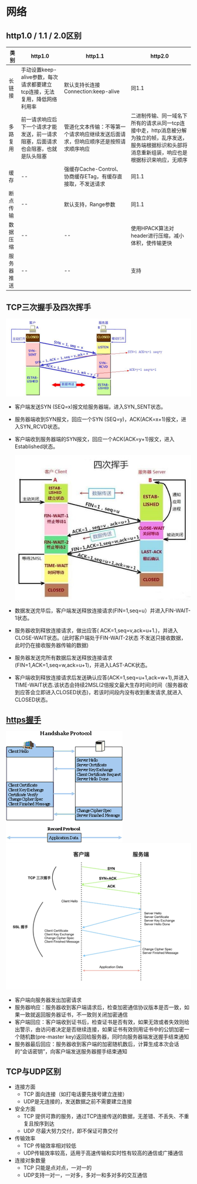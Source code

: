 # 网络

## http1.0 / 1.1 / 2.0区别

   | 类别 | http1.0 | http1.1 | http2.0 |
   | ---  | --- | --- | --- |
   | 长链接 | 手动设置keep-alive参数，每次请求都要建立tcp连接，无法复用，降低网络利用率 | 默认支持长连接Connection:keep-alive | 同1.1 |
   | 多路复用 | 前一请求响应后下一个请求才能发送，前一请求阻塞，后面请求也会阻塞，也就是队头阻塞 | 管道化文本传输：不等第一个请求响应继续发送后面请求，但响应顺序还是按照请求顺序响应 | 二进制传输、同一域名下所有的请求从同一tcp连接中走，http消息被分解为独立的帧，乱序发送，服务端根据标识和头部将消息重新组装，响应也是根据标识来响应，无顺序 |
   | 缓存 | -- | 强缓存Cache-Control、协商缓存ETag，有缓存直接取，不发送请求 | 同1.1 |
   | 断点传输 | -- | 默认支持，Range参数 | 同1.1 |
   | 数据压缩 | -- | -- | 使用HPACK算法对header进行压缩，减小体积，使传输更快 |
   | 服务器推送 | -- | -- | 支持 |

## TCP三次握手及四次挥手

   ![握手](./../imges/woshou.jpg)

* 客户端发送SYN (SEQ=x)报文给服务器端，进入SYN_SENT状态。
* 服务器端收到SYN报文，回应一个SYN (SEQ=y)，ACK(ACK=x+1)报文，进入SYN_RCVD状态。
* 客户端收到服务器端的SYN报文，回应一个ACK(ACK=y+1)报文，进入Established状态。

   ![挥手](./../imges/wave.jpg)

* 数据发送完毕后，客户端发送释放连接请求(FIN=1,seq=u）并进入FIN-WAIT-1状态。
* 服务器收到释放连接请求，做出应答( ACK=1,seq=v,ack=u+1.)，并进入CLOSE-WAIT状态。(此时客户端处于FIN-WAIT-2状态   不发送只接收数据，此时仍在接收服务器传输的数据)
* 服务器发送完所有数据后发送释放连接请求(FIN=1,ACK=1,seq=w,ack=u+1)，并进入LAST-ACK状态。
* 客户端收到释放连接请求后发送确认应答(ACK=1,seq=u+1,ack=w+1),并进入TIME-WAIT状态.该状态会持续2MSL(2倍报文最大生存时间)时间（服务器收到应答会立即进入CLOSED状态)，若该时间段内没有收到重发请求,就进入CLOSED状态。

## [https握手](https://github.com/liuhanqu/fe-interview/issues/1)

   ![https握手](./../imges/https.gif)
   ![TCP及https握手](./../imges/https-handshake.jpg)

* 客户端向服务器发出加密请求
* 服务器响应：服务器收到客户端请求后，检查加密通信协议版本是否一致，如果一致就返回服务器证书，不一致则关闭加密通信
* 客户端回应：客户端收到证书后，检查证书是否有效，如果无效或者失效则给出警示，由访问者决定是否继续连接，如果证书有效则用证书中的公钥加密一个随机数(pre-master key)返回给服务器，同时向服务器端发送握手结束通知
* 服务器最后回应：服务器收到客户端的加密随机数后，计算生成本次会话的“会话密钥”，向客户端发送服务器握手结束通知

## TCP与UDP区别

* 连接方面
  * TCP 面向连接（如打电话要先拨号建立连接）
  * UDP是无连接的，发送数据之前不需要建立连接
* 安全方面
  * TCP 提供可靠的服务，通过TCP连接传送的数据，无差错、不丢失、不重复且按序到达
  * UDP 尽最大努力交付，即不保证可靠交付
* 传输效率
  * TCP 传输效率相对较低
  * UDP传输效率较高，适用于高速传输和实时性有较高的通信或广播通信
* 连接对象数量
  * TCP 只能是点对点，一对一的
  * UDP支持一对一，一对多，多对一和多对多的交互通信
